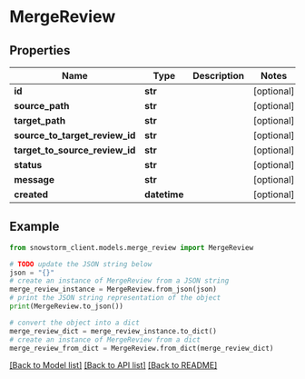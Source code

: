 # MergeReview


## Properties

Name | Type | Description | Notes
------------ | ------------- | ------------- | -------------
**id** | **str** |  | [optional] 
**source_path** | **str** |  | [optional] 
**target_path** | **str** |  | [optional] 
**source_to_target_review_id** | **str** |  | [optional] 
**target_to_source_review_id** | **str** |  | [optional] 
**status** | **str** |  | [optional] 
**message** | **str** |  | [optional] 
**created** | **datetime** |  | [optional] 

## Example

```python
from snowstorm_client.models.merge_review import MergeReview

# TODO update the JSON string below
json = "{}"
# create an instance of MergeReview from a JSON string
merge_review_instance = MergeReview.from_json(json)
# print the JSON string representation of the object
print(MergeReview.to_json())

# convert the object into a dict
merge_review_dict = merge_review_instance.to_dict()
# create an instance of MergeReview from a dict
merge_review_from_dict = MergeReview.from_dict(merge_review_dict)
```
[[Back to Model list]](../README.md#documentation-for-models) [[Back to API list]](../README.md#documentation-for-api-endpoints) [[Back to README]](../README.md)


